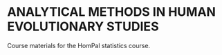 ANALYTICAL METHODS IN HUMAN EVOLUTIONARY STUDIES
============

Course materials for the HomPal statistics course. 
